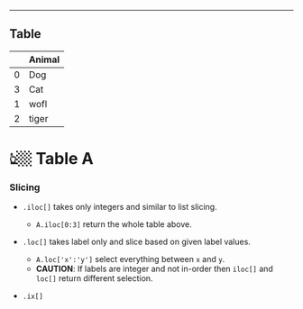        
---
Table
---
|   | Animal |
|---|--------|
| 0 | Dog    |
| 3 | Cat    |
| 1 | wofl   |
| 2 | tiger  |
# 👆🏼 Table A


### Slicing
- `.iloc[]` takes only integers and similar to list slicing. 
  - `A.iloc[0:3]` return the whole table above. 


- `.loc[]` takes label only and slice based on given label values.
  - `A.loc['x':'y']` select everything between `x` and `y`. 
  - **CAUTION**: If labels are integer and not in-order then `iloc[]` and `loc[]` return different selection. 
- `.ix[]` 
